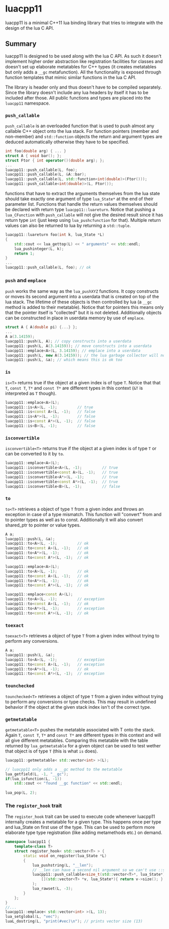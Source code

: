 # luacpp11

luacpp11 is a minimal C++11 lua binding library that tries to integrate with the
design of the lua C API.

## Summary

luacpp11 is designed to be used along with the lua C API. As such it doesn't 
implement higher order abstraction like registration facilities for classes and
doesn't set up elaborate metatables for C++ types (it creates metatables but
only adds a `__gc` metafunction). All the functionality is exposed through
function templates that mimic similar functions in the lua C API.

The library is header only and thus doesn't have to be compiled separately.
Since the library doesn't include any lua headers by itself it has to be
included after those. All public functions and types are placed into the
`luacpp11` namespace. 

### `push_callable`

`push_callable` is an overloaded function that is used to push almost any
callable C++ object onto the lua stack. For function pointers (member and
non-member) and `std::function` objects the return and argument types are
deduced automatically otherwise they have to be specified. 

```c++
int foo(double arg) { ... }
struct A { void bar(); };
struct Ftor { int operator()(double arg); };
...
luacpp11::push_callable(L, foo);
luacpp11::push_callable(L, &A::bar);
luacpp11::push_callable(L, std::function<int(double)>(Ftor()));
luacpp11::push_callable<int(double)>(L, Ftor());
```

functions that have to extract the arguments themselves from the lua state
should take exactly one argument of type `lua_State*` at the end of their
parameter list. Functions that handle the return values themselves should be
declared with return type `luacpp11::luareturn`. Notice that pushing a
`lua_CFunction` with `push_callable` will not give the desired result since it
has return type `int` (just  keep using `lua_pushcfunction` for that).
Multiple return values can also be returned to lua by returning a `std::tuple`.
```c++
luacpp11::luareturn foo(int k, lua_State *L)
{
    std::cout << lua_gettop(L) << " arguments" << std::endl;
    lua_pushinteger(L, k);
    return 1;
}
...
luacpp11::push_callable(L, foo); // ok
```

### `push` and `emplace`
`push` works the same way as the `lua_pushXYZ` functions. It copy constructs
or moves its second argument into a userdata that is created on top of the lua
stack. The lifetime of these objects is then controlled by lua (a `__gc` method
is added to their metatable). Notice that for pointers this means only that the
pointer itself is "collected" but it is not deleted.
Additionally objects can be constructed in place in userdata memory by use of
`emplace`.

```c++
struct A { A(double pi) {...} };
...
A a(3.14159);
luacpp11::push(L, A); // copy constructs into a userdata
luacpp11::push(L, A(3.14159)); // move constructs into a userdata
luacpp11::emplace<A>(L, 3.14159); // emplace into a userdata
luacpp11::push(L, new A(3.14159)); // the lua garbage collector will not delete this!
luacpp11::push(L, &a); // which means this is ok too
```

### `is`
`is<T>` returns true if the object at a given index is of type `T`. Notice that
that `T`, `const T`, `T*` and `const T*` are different types in this context
(`&T` is interpreted as `T` though).

```c++
luacpp11::emplace<A>(L);
luacpp11::is<A>(L, -1);         // true
luacpp11::is<const A>(L, -1);   // false
luacpp11::is<A*>(L, -1);        // false
luacpp11::is<const A*>(L, -1);  // false
luacpp11::is<B>(L, -1);         // false
```

### `isconvertible`
`isconvertible<T>` returns true if the object at a given index is of type `T` or
can be converted to it by `to`.

```c++
luacpp11::emplace<A>(L);
luacpp11::isconvertible<A>(L, -1);         // true
luacpp11::isconvertible<const A>(L, -1);   // true
luacpp11::isconvertible<A*>(L, -1);        // true
luacpp11::isconvertible<const A*>(L, -1);  // true
luacpp11::isconvertible<B>(L, -1);         // false
```

### `to`
`to<T>` retrieves a object of type `T` from a given index and throws an exception
in case of a type mismatch. This function will "convert" from and to pointer
types as well as to const. Additionally it will also convert shared_ptr to pointer
or value types.

```c++
A a;
luacpp11::push(L, &a);
luacpp11::to<A>(L, -1);         // ok
luacpp11::to<const A>(L, -1);   // ok
luacpp11::to<A*>(L, -1);        // ok
luacpp11::to<const A*>(L, -1);  // ok

luacpp11::emplace<A>(L);
luacpp11::to<A>(L, -1);         // ok
luacpp11::to<const A>(L, -1);   // ok
luacpp11::to<A*>(L, -1);        // ok
luacpp11::to<const A*>(L, -1);  // ok

luacpp11::emplace<const A>(L);
luacpp11::to<A>(L, -1);         // exception
luacpp11::to<const A>(L, -1);   // ok
luacpp11::to<A*>(L, -1);        // exception
luacpp11::to<const A*>(L, -1);  // ok
```

### `toexact`
`toexact<T>` retrieves a object of type `T` from a given index without trying to
perform any conversions. 

```c++
A a;
luacpp11::push(L, &a);
luacpp11::to<A>(L, -1);         // exception
luacpp11::to<const A>(L, -1);   // exception
luacpp11::to<A*>(L, -1);        // ok
luacpp11::to<const A*>(L, -1);  // exception
```

### `tounchecked`
`tounchecked<T>` retrieves a object of type `T` from a given index without
trying to perform any conversions or type checks. This may result in  undefined
behavior if the object at the given stack index isn't of the correct type.


### `getmetatable`
`getmetatable<T>` pushes the metatable associated with T onto the stack. Again
`T`, `const T`, `T*` and `const T*` are different types in this context and will
all give different metatables. Comparing this metatable with the table returned
by `lua_getmetatable` for a given object can be used to test wether that object
is of type `T` (this is what `is` does).

```c++
luacpp11::getmetatable< std::vector<int> >(L);

// luacpp11 only adds a __gc method to the metatable
lua_getfield(L, -1, "__gc");
if(lua_isfunction(L, -1))
    std::cout << "found __gc function" << std::endl;
    
lua_pop(L, 2);
```

### The `register_hook` trait

The `register_hook` trait can be used to execute code whenever luacpp11 internally
creates a metatable for a given type. This happens once per type and lua_State
on first use of the type. This can be used to perform more elaborate type
type registration (like adding metamethods etc.) on demand.

```c++
namespace luacpp11 {
    template<class T>
    struct register_hook< std::vector<T> > {
        static void on_register(lua_State *L)
        {
            lua_pushstring(L, "__len");
            // __len can have a second nil argument so we can't use ::size directly
            luacpp11::push_callable<size_t(std::vector<T>*, lua_State*)>(L, 
                [](std::vector<T> *v, lua_State*){ return v->size(); }
            );
            lua_rawset(L, -3);
        }
    };
}
//...
luacpp11::emplace< std::vector<int> >(L, 13);
lua_setglobal(L, "vec");
luaL_dostring(L, "print(#vec)\n"); // prints vector size (13)

```


